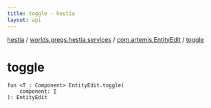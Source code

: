 ```yaml
---
title: toggle - hestia
layout: api
---
```


<div class='api-docs-breadcrumbs'><a href="../../index.html">hestia</a> / <a href="../index.html">worlds.gregs.hestia.services</a> / <a href="index.html">com.artemis.EntityEdit</a> / <a href="./toggle.html">toggle</a></div>

# toggle

<div class="signature"><code><span class="keyword">fun </span><span class="symbol">&lt;</span><span class="identifier">T</span>&nbsp;<span class="symbol">:</span>&nbsp;<span class="identifier">Component</span><span class="symbol">&gt;</span> <span class="identifier">EntityEdit</span><span class="symbol">.</span><span class="identifier">toggle</span><span class="symbol">(</span><br/>&nbsp;&nbsp;&nbsp;&nbsp;<span class="parameterName" id="worlds.gregs.hestia.services$toggle(com.artemis.EntityEdit, worlds.gregs.hestia.services.toggle.T)/component">component</span><span class="symbol">:</span>&nbsp;<a href="toggle.html#T"><span class="identifier">T</span></a><br/><span class="symbol">)</span><span class="symbol">: </span><span class="identifier">EntityEdit</span></code></div>

